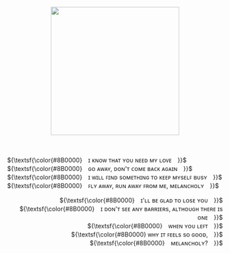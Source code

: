 </a>

<p align="center">
  <img width="300" src="https://github.com/user-attachments/assets/a087870c-cdcb-471d-873b-e7a0a471f07d">
</p>
  ㅤ
  ㅤ
<p align="left">
 ${\textsf{\color{#8B0000}　ɪ ᴋɴᴏᴡ ᴛʜᴀᴛ ʏᴏᴜ ɴᴇᴇᴅ ᴍʏ ʟᴏᴠᴇ　}}$ </br>
 ${\textsf{\color{#8B0000}　ɢᴏ ᴀᴡᴀʏ, ᴅᴏɴ'ᴛ ᴄᴏᴍᴇ ʙᴀᴄᴋ ᴀɢᴀɪɴ　}}$ </br>
 ${\textsf{\color{#8B0000}　ɪ ᴡɪʟʟ ꜰɪɴᴅ sᴏᴍᴇᴛʜɪɴɢ ᴛᴏ ᴋᴇᴇᴘ ᴍʏsᴇʟꜰ ʙᴜsʏ　}}$ </br>
 ${\textsf{\color{#8B0000}　ꜰʟʏ ᴀᴡᴀʏ, ʀᴜɴ ᴀᴡᴀʏ ꜰʀᴏᴍ ᴍᴇ, ᴍᴇʟᴀɴᴄʜᴏʟʏ　}}$ </br>
</p>

 <p align="right">
 ${\textsf{\color{#8B0000}　ɪ'ʟʟ ʙᴇ ɢʟᴀᴅ ᴛᴏ ʟᴏsᴇ ʏᴏᴜ　}}$ </br>
 ${\textsf{\color{#8B0000}　ɪ ᴅᴏɴ'ᴛ sᴇᴇ ᴀɴʏ ʙᴀʀʀɪᴇʀs, ᴀʟᴛʜᴏᴜɢʜ ᴛʜᴇʀᴇ ɪs ᴏɴᴇ　}}$ </br>
 ${\textsf{\color{#8B0000}　ᴡʜᴇɴ ʏᴏᴜ ʟᴇꜰᴛ　}}$ </br>
 ${\textsf{\color{#8B0000}  ᴡʜʏ ɪᴛ ꜰᴇᴇʟs sᴏ ɢᴏᴏᴅ,　}}$ </br>
 ${\textsf{\color{#8B0000}　ᴍᴇʟᴀɴᴄʜᴏʟʏ?　}}$ </br>
</p>
  
